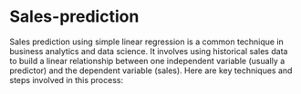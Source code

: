 # Sales-prediction
Sales prediction using simple linear regression is a common technique in business analytics and data science. It involves using historical sales data to build a linear relationship between one independent variable (usually a predictor) and the dependent variable (sales). Here are key techniques and steps involved in this process:
